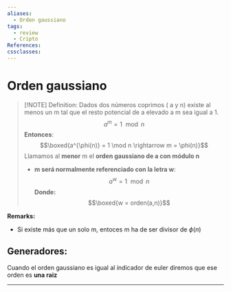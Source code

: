 ```yaml
---
aliases:
  - Orden gaussiano
tags:
  - review
  - Cripto
References: 
cssclasses:
---
```

# Orden gaussiano

> [!NOTE] Definition:
> Dados dos números coprimos ( a y n) existe al menos un m tal que el resto potencial de a elevado a m sea igual a 1.
$$a^m = 1 \mod n$$
**Entonces**: 
$$\boxed{a^{\phi(n)} = 1 \mod n \rightarrow m = \phi(n)}$$
> Llamamos al **menor** m el **orden gaussiano de a con módulo n**
> + **m será normalmente referenciado con la letra w**:
> $$ a^w = 1 \mod n$$
> **Donde:**
> $$\boxed{w = orden(a,n)}$$


**Remarks:**
+ Si existe más que un solo m, entoces m ha de ser divisor de $\phi(n)$

## Generadores:

Cuando el orden gaussiano es igual al indicador de euler diremos que ese orden es **una raiz**

***
